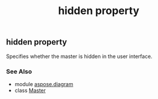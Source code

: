 ﻿---
title: hidden property
second_title: Aspose.Diagram for Python via .NET API References
description: 
type: docs
weight: 70
url: /python-net/aspose.diagram/master/hidden/
is_root: false
---

## hidden property


Specifies whether the master is hidden in the user interface.

### See Also
* module [aspose.diagram](../../)
* class [Master](/diagram/python-net/aspose.diagram/master)
